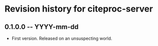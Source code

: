 # Revision history for citeproc-server

## 0.1.0.0 -- YYYY-mm-dd

* First version. Released on an unsuspecting world.
